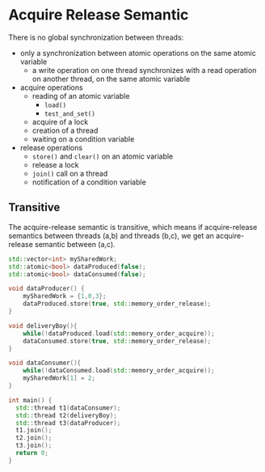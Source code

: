 # Acquire Release Semantic

There is no global synchronization between threads:
+ only a synchronization between atomic operations on the same atomic variable
	+ a write operation on one thread synchronizes with a read operation on another thread, on the same atomic variable
+ acquire operations
	+ reading of an atomic variable 
		+ `load()`
		+ `test_and_set()`
	+ acquire of a lock
	+ creation of a thread
	+ waiting on a condition variable
+ release operations
	+ `store()` and `clear()` on an atomic variable
	+ release a lock
	+ `join()` call on a thread
	+ notification of a condition variable

## Transitive

The acquire-release semantic is transitive, which means if acquire-release semantics between threads (a,b) and threads (b,c), we get an acquire-release semantic between (a,c).

```c++
std::vector<int> mySharedWork;
std::atomic<bool> dataProduced(false);
std::atomic<bool> dataConsumed(false);

void dataProducer() {
    mySharedWork = {1,0,3};
    dataProduced.store(true, std::memory_order_release);
}

void deliveryBoy(){
    while(!dataProduced.load(std::memory_order_acquire));
    dataConsumed.store(true, std::memory_order_release);
}

void dataConsumer(){
    while(!dataConsumed.load(std::memory_order_acquire));
    mySharedWork[1] = 2;
}

int main() {
  std::thread t1(dataConsumer);
  std::thread t2(deliveryBoy);
  std::thread t3(dataProducer);
  t1.join();
  t2.join();
  t3.join();
  return 0;
}
